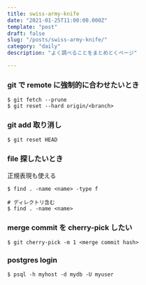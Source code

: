 ```yaml
---
title: swiss-army-knife
date: "2021-01-25T11:00:00.000Z"
template: "post"
draft: false
slug: "/posts/swiss-army-knife/"
category: "daily"
description: "よく調べることをまとめとくページ"

---
```


### git で remote に強制的に合わせたいとき

```
$ git fetch --prune
$ git reset --hard origin/<branch>
```

### git add 取り消し

```
$ git reset HEAD
```

### file 探したいとき

正規表現も使える

```
$ find . -name <name> -type f

# ディレクトリ含む
$ find . -name <name>
```

### merge commit を cherry-pick したい

```
$ git cherry-pick -m 1 <merge commit hash>
```

### postgres login

```
$ psql -h myhost -d mydb -U myuser
```